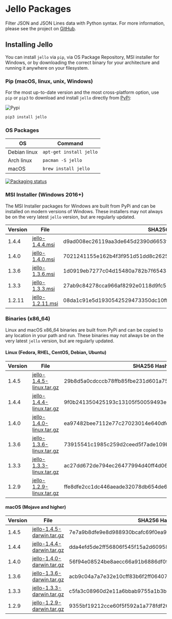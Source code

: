 # Jello Packages

Filter JSON and JSON Lines data with Python syntax. For more information, please see the project on [GitHub](https://github.com/kellyjonbrazil/jello).

## Installing Jello
You can install `jello` via `pip`, via OS Package Repository, MSI installer for Windows, or by downloading the correct binary for your architecture and running it anywhere on your filesystem.

### Pip (macOS, linux, unix, Windows)
For the most up-to-date version and the most cross-platform option, use `pip` or `pip3` to download and install `jello` directly from [PyPi](https://pypi.org/project/jello/):

![Pypi](https://img.shields.io/pypi/v/jello.svg)


```bash
pip3 install jello
```

### OS Packages

| OS                    | Command                                                                       | 
|-----------------------|-------------------------------------------------------------------------------|
| Debian linux          | `apt-get install jello`                                                          |
| Arch linux            | `pacman -S jello`                                                             |
| macOS                 | `brew install jello`                                                          |

[![Packaging status](https://repology.org/badge/vertical-allrepos/jello.svg)](https://repology.org/project/jello/versions)

### MSI Installer (Windows 2016+)
The MSI Installer packages for Windows are built from PyPi and can be installed on modern versions of Windows. These installers may not always be on the very latest `jello` version, but are regularly updated.

| Version   | File                                                                                    | SHA256 Hash                                                       |
|-----------|-----------------------------------------------------------------------------------------|-------------------------------------------------------------------|
| 1.4.4     | [jello-1.4.4.msi](https://jello-packages.s3-us-west-1.amazonaws.com/jello-1.4.4.msi)    | d9ad008ec26119aa3de645d2390d6653f11d533d5dc3e0f0b3dcb5d243c14fe0  |
| 1.4.0     | [jello-1.4.0.msi](https://jello-packages.s3-us-west-1.amazonaws.com/jello-1.4.0.msi)    | 7021241155e162b4f3f951d51dd8c2625b4f43ac6899648a266107c571f41bfb  |
| 1.3.6     | [jello-1.3.6.msi](https://jello-packages.s3-us-west-1.amazonaws.com/jello-1.3.6.msi)    | 1d0919eb7277c04d15480a782b7f65438855f3556497e7c31f11154a081610ad  |
| 1.3.3     | [jello-1.3.3.msi](https://jello-packages.s3-us-west-1.amazonaws.com/jello-1.3.3.msi)    | 27ab9c84278cca966af8292e0118d9fc54807f54f2b057f7a99b6ac0ef6c6b28  |
| 1.2.11    | [jello-1.2.11.msi](https://jello-packages.s3-us-west-1.amazonaws.com/jello-1.2.11.msi)  | 08da1c91e5d1930542529473350dc10ffc3d4adf5c06cc365c333663ac82a8fc  |

### Binaries (x86_64)
Linux and macOS x86_64 binaries are built from PyPi and can be copied to any location in your path and run. These binaries may not always be on the very latest `jello` version, but are regularly updated.

#### Linux (Fedora, RHEL, CentOS, Debian, Ubuntu)

| Version   | File                                                                                                               | SHA256 Hash (binary file)                                         |
|-----------|--------------------------------------------------------------------------------------------------------------------|-------------------------------------------------------------------|
| 1.4.5     | [jello-1.4.5-linux.tar.gz](https://jello-packages.s3-us-west-1.amazonaws.com/bin/jello-1.4.5-linux-x86_64.tar.gz)  | 29b8d5a0cdcccb78ffb85fbe231d601a75818ae6259fa89255b80095d9762c34  |
| 1.4.4     | [jello-1.4.4-linux.tar.gz](https://jello-packages.s3-us-west-1.amazonaws.com/bin/jello-1.4.4-linux-x86_64.tar.gz)  | 9f0b241350425193c13105f50059493e2484620276b3cf6665c7012dfc48e76d  |
| 1.4.0     | [jello-1.4.0-linux.tar.gz](https://jello-packages.s3-us-west-1.amazonaws.com/bin/jello-1.4.0-linux-x86_64.tar.gz)  | ea97482bee7112e77c27023014e640dfd942991719cec38116cf3905f679b874  |
| 1.3.6     | [jello-1.3.6-linux.tar.gz](https://jello-packages.s3-us-west-1.amazonaws.com/bin/jello-1.3.6-linux-x86_64.tar.gz)  | 73915541c1985c259d2ceed5f7ade109b156da4ff59f7af0a3c0298057884884  |
| 1.3.3     | [jello-1.3.3-linux.tar.gz](https://jello-packages.s3-us-west-1.amazonaws.com/bin/jello-1.3.3-linux-x86_64.tar.gz)  | ac27dd672de794ec26477994d40ff4d060537691f3ca6eafd84c2ab2bf1470ca  |
| 1.2.9     | [jello-1.2.9-linux.tar.gz](https://jello-packages.s3-us-west-1.amazonaws.com/bin/jello-1.2.9-linux.tar.gz)         | ffe8dfe2cc1dc446aeade32078db654de604176976be5dee89f83f0049551c45  |


#### macOS (Mojave and higher)

| Version   | File                                                                                                                 | SHA256 Hash (binary file)                                         |
|-----------|----------------------------------------------------------------------------------------------------------------------|-------------------------------------------------------------------|
| 1.4.5     | [jello-1.4.5-darwin.tar.gz](https://jello-packages.s3-us-west-1.amazonaws.com/bin/jello-1.4.5-darwin-x86_64.tar.gz)  | 7e7a9b8dfe9e8d988930bcafc69f0ea97382f08c02550d2fd4b5bfeca6ec7ecb  |
| 1.4.4     | [jello-1.4.4-darwin.tar.gz](https://jello-packages.s3-us-west-1.amazonaws.com/bin/jello-1.4.4-darwin-x86_64.tar.gz)  | dda4efd5de2ff56806f545f15a2d6095845c05106fab046737a5e27c9d22dfb9  |
| 1.4.0     | [jello-1.4.0-darwin.tar.gz](https://jello-packages.s3-us-west-1.amazonaws.com/bin/jello-1.4.0-darwin-x86_64.tar.gz)  | 56f94e08524be8aecc66a91b6886df09b1dc7089755c8d4f7bdca3ba088fa413  |
| 1.3.6     | [jello-1.3.6-darwin.tar.gz](https://jello-packages.s3-us-west-1.amazonaws.com/bin/jello-1.3.6-darwin-x86_64.tar.gz)  | acb9c04a7a7e32e10cff83b6f2ff06407fae7172d6ff633bb3221487763c5521  |
| 1.3.3     | [jello-1.3.3-darwin.tar.gz](https://jello-packages.s3-us-west-1.amazonaws.com/bin/jello-1.3.3-darwin-x86_64.tar.gz)  | c5fa3c08960d2e11a6bbab9755a1b3b42897526b3e2b5bc49f686b59704d9ed8  |
| 1.2.9     | [jello-1.2.9-darwin.tar.gz](https://jello-packages.s3-us-west-1.amazonaws.com/bin/jello-1.2.9-darwin.tar.gz)         | 9355bf19212cce60f5f592a1a778fdf26984f4b86968ceca2a3e99792c258037  |
